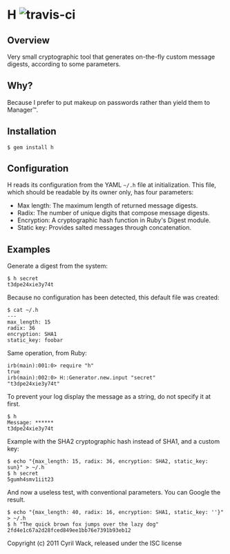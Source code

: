 H ![travis-ci](https://secure.travis-ci.org/cyril/h.png)
=

Overview
--------

Very small cryptographic tool that generates on-the-fly custom message digests,
according to some parameters.

Why?
----

Because I prefer to put makeup on passwords rather than yield them to Manager™.

Installation
------------

    $ gem install h

Configuration
-------------

H reads its configuration from the YAML `~/.h` file at initialization.
This file, which should be readable by its owner only, has four parameters:

 * Max length: The maximum length of returned message digests.
 * Radix: The number of unique digits that compose message digests.
 * Encryption: A cryptographic hash function in Ruby's Digest module.
 * Static key: Provides salted messages through concatenation.

Examples
--------

Generate a digest from the system:

    $ h secret
    t3dpe24xie3y74t

Because no configuration has been detected, this default file was created:

    $ cat ~/.h
    ---
    max_length: 15
    radix: 36
    encryption: SHA1
    static_key: foobar

Same operation, from Ruby:

    irb(main):001:0> require "h"
    true
    irb(main):002:0> H::Generator.new.input "secret"
    "t3dpe24xie3y74t"

To prevent your log display the message as a string, do not specify it at first.

    $ h
    Message: ******
    t3dpe24xie3y74t

Example with the SHA2 cryptographic hash instead of SHA1, and a custom key:

    $ echo "{max_length: 15, radix: 36, encryption: SHA2, static_key: sun}" > ~/.h
    $ h secret
    5gumh4smv1iit23

And now a useless test, with conventional parameters. You can Google the result.

    $ echo "{max_length: 40, radix: 16, encryption: SHA1, static_key: ''}" > ~/.h
    $ h "The quick brown fox jumps over the lazy dog"
    2fd4e1c67a2d28fced849ee1bb76e7391b93eb12

Copyright (c) 2011 Cyril Wack, released under the ISC license
